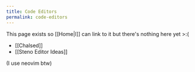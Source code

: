 ```yaml
---
title: Code Editors
permalink: code-editors
---
```


This page exists so [[Home|I]] can link to it but there's nothing here yet >:(

- [[Chalsed]]
- [[Steno Editor Ideas]]

(I use neovim btw)
